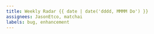 ```yaml
---
title: Weekly Radar {{ date | date('dddd, MMMM Do') }}
assignees: JasonEtco, matchai
labels: bug, enhancement
---
```

